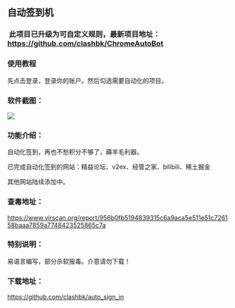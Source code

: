 ## 自动签到机



###  此项目已升级为可自定义规则，最新项目地址：https://github.com/clashbk/ChromeAutoBot



### 使用教程

先点击登录，登录你的账户。然后勾选需要自动化的项目。

### 软件截图：

![](https://github.com/clashbk/auto_sign_in/raw/main/assets/main.png)

### 功能介绍：

自动化签到，再也不愁积分不够了，薅羊毛利器。

已完成自动化签到的网站：精益论坛、v2ex、经管之家、bilibili、稀土掘金

其他网站陆续添加中。

### 查毒地址：

https://www.virscan.org/report/956b0fb5194839315c6a9aca5e511e51c726158baaa7859a7748423525865c7a

### 特别说明：

易语言编写，部分杀软报毒。介意请勿下载！

### 下载地址：

https://github.com/clashbk/auto_sign_in
